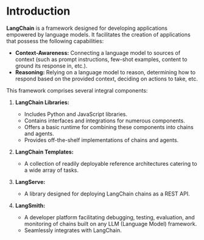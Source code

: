 # Introduction

**LangChain** is a framework designed for developing applications empowered by language models. It facilitates the creation of applications that possess the following capabilities:

- **Context-Awareness:** Connecting a language model to sources of context (such as prompt instructions, few-shot examples, content to ground its response in, etc.).
- **Reasoning:** Relying on a language model to reason, determining how to respond based on the provided context, deciding on actions to take, etc.

This framework comprises several integral components:

1. **LangChain Libraries:** 
    - Includes Python and JavaScript libraries.
    - Contains interfaces and integrations for numerous components.
    - Offers a basic runtime for combining these components into chains and agents.
    - Provides off-the-shelf implementations of chains and agents.

2. **LangChain Templates:** 
    - A collection of readily deployable reference architectures catering to a wide array of tasks.

3. **LangServe:** 
    - A library designed for deploying LangChain chains as a REST API.

4. **LangSmith:** 
    - A developer platform facilitating debugging, testing, evaluation, and monitoring of chains built on any LLM (Language Model) framework.
    - Seamlessly integrates with LangChain.

